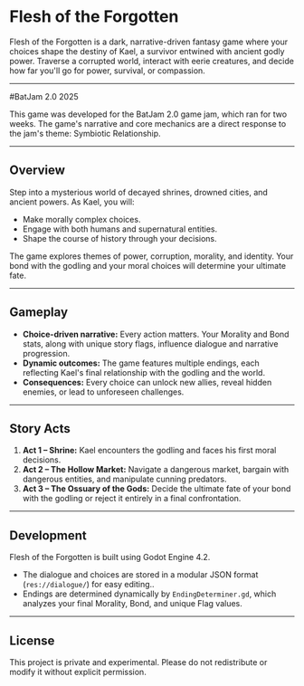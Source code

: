 # Flesh of the Forgotten

Flesh of the Forgotten is a dark, narrative-driven fantasy game where your choices shape the destiny of Kael, a survivor entwined with ancient godly power. Traverse a corrupted world, interact with eerie creatures, and decide how far you'll go for power, survival, or compassion.

---

#BatJam 2.0 2025

This game was developed for the BatJam 2.0 game jam, which ran for two weeks. The game's narrative and core mechanics are a direct response to the jam's theme: Symbiotic Relationship.

---

## Overview
Step into a mysterious world of decayed shrines, drowned cities, and ancient powers. As Kael, you will:
- Make morally complex choices.  
- Engage with both humans and supernatural entities.  
- Shape the course of history through your decisions.  

The game explores themes of power, corruption, morality, and identity. Your bond with the godling and your moral choices will determine your ultimate fate.

---

## Gameplay
- **Choice-driven narrative:** Every action matters. Your Morality and Bond stats, along with unique story flags, influence dialogue and narrative progression.  
- **Dynamic outcomes:** The game features multiple endings, each reflecting Kael's final relationship with the godling and the world.
- **Consequences:** Every choice can unlock new allies, reveal hidden enemies, or lead to unforeseen challenges.

---

## Story Acts
1. **Act 1 – Shrine:** Kael encounters the godling and faces his first moral decisions.
2. **Act 2 – The Hollow Market:** Navigate a dangerous market, bargain with dangerous entities, and manipulate cunning predators.
3. **Act 3 – The Ossuary of the Gods:** Decide the ultimate fate of your bond with the godling or reject it entirely in a final confrontation. 

---

## Development
Flesh of the Forgotten is built using Godot Engine 4.2.

- The dialogue and choices are stored in a modular JSON format  (`res://dialogue/`) for easy editing..  
- Endings are determined dynamically by `EndingDeterminer.gd`, which analyzes your final Morality, Bond, and unique Flag values.

---

## License
This project is private and experimental. Please do not redistribute or modify it without explicit permission.
